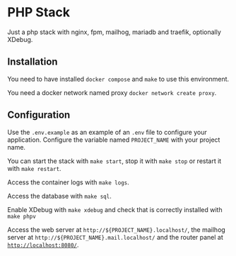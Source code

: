 # PHP Stack

Just a php stack with nginx, fpm, mailhog, mariadb and traefik, optionally XDebug.

## Installation

You need to have installed `docker compose` and `make` to use this environment.

You need a docker network named proxy `docker network create proxy`.

## Configuration

Use the `.env.example` as an example of an `.env` file to configure your application. Configure the variable named `PROJECT_NAME` with your project name.

You can start the stack with `make start`, stop it with `make stop` or restart it with `make restart`.

Access the container logs with `make logs`.

Access the database with `make sql`.

Enable XDebug with `make xdebug` and check that is correctly installed with `make phpv`

Access the web server at `http://${PROJECT_NAME}.localhost/`, the mailhog server at `http://${PROJECT_NAME}.mail.localhost/` and the router panel at [`http://localhost:8080/`](http://localhost:8080/).

